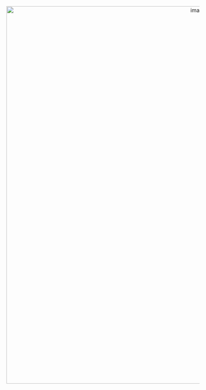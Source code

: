 <p align="center">
<img width="985" alt="image" src="https://user-images.githubusercontent.com/61768243/77712241-a369d680-6fa9-11ea-884f-9bbd4decfe34.png">
</p>
